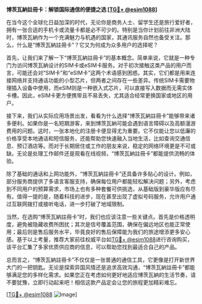 **博茨瓦納註冊卡：解锁国际通信的便捷之选 [[TG💪+ @esim1088](https://t.me/s/esim1088)]**

在当今这个全球化日益加深的时代，无论你是商务人士、留学生还是旅行爱好者，拥有一张合适的手机卡或流量卡都是必不可少的。特别是当你计划前往非洲大陆时，博茨瓦納作为一个充满魅力与机遇的国家，其通讯服务自然也备受关注。那么，什么是“博茨瓦納註冊卡”？它又为何成为众多用户的选择呢？

首先，让我们来了解一下“博茨瓦納註冊卡”的基本概念。简单来说，它就是一种专门为访问博茨瓦納设计的SIM卡或eSIM卡服务。对于初次接触这类产品的用户而言，可能还会对“SIM卡”和“eSIM卡”这两个术语感到困惑。其实，它们都是用来连接网络并支持通话功能的小型芯片，但两者之间存在一些差异。传统SIM卡需要物理插入设备中使用，而eSIM则是一种嵌入式芯片，可以直接写入数据而无需实体卡槽。因此，eSIM卡更方便携带且不易丢失，尤其适合经常更换国家或地区的用户。

接下来，我们从实际应用场景出发，看看为什么选择“博茨瓦納註冊卡”能够带来诸多便利。如果你是一名短期游客，来到博茨瓦納可能会遇到语言障碍以及高额漫游费用的问题。这时，一张本地化的注册卡便显得尤为重要。它不仅能让您以低廉的价格享受本地通话和短信服务，还能帮助您快速融入当地生活，比如查询交通信息、预订酒店等。而对于长期居住或工作的朋友来说，稳定的网络环境更是不可或缺。无论是处理工作邮件还是观看在线视频，“博茨瓦納註冊卡”都能提供流畅的体验。

除了基础的通话和上网功能外，“博茨瓦納註冊卡”还具备许多贴心的设计。例如，部分服务商提供了多语言客服支持，确保每位用户都能轻松解决问题；另外，考虑到不同用户的预算需求，市场上也有多种套餐可供挑选，从基础版到豪华版应有尽有。值得一提的是，随着科技的进步，现在甚至出现了虚拟号码服务，允许用户通过互联网拨打或接听电话，进一步打破了地域限制。

当然，在选购“博茨瓦納註冊卡”时，我们也应该注意一些关键点。首先是价格透明度，避免被隐藏收费所困扰；其次是信号覆盖范围，确保在偏远地区也能正常使用；最后则是售后服务水平，毕竟良好的售后保障能为我们的旅途增添更多安心感。基于以上考量，推荐大家前往权威平台如[TG💪+ @esim1088](https://t.me/s/esim1088)进行咨询购买，该平台汇集了多家优质供应商的信息，可以帮助您找到最适合自己的产品。

总而言之，“博茨瓦納註冊卡”不仅仅是一张普通的通信工具，它更像是打开新世界大门的一把钥匙。无论是探索异国风情还是追求高效沟通，“博茨瓦納註冊卡”都能够满足您的多样化需求。如果您正在考虑如何更好地适应博茨瓦納的生活节奏，请不要犹豫，立即行动起来吧！相信这款产品定会让您的旅程更加精彩难忘。

[[TG💪+ @esim1088](https://t.me/s/esim1088) ![Image](https://i.postimg.cc/4NQfJmqS/Snipaste-2025-05-13-00-14-12.png)]